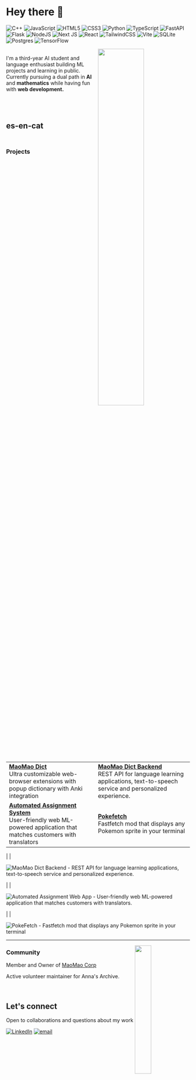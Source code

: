 # Hey there 👋
![C++](https://img.shields.io/badge/c++-%2300599C.svg?style=flat&logo=c%2B%2B&logoColor=white) ![JavaScript](https://img.shields.io/badge/javascript-%23323330.svg?style=flat&logo=javascript&logoColor=%23F7DF1E) ![HTML5](https://img.shields.io/badge/html5-%23E34F26.svg?style=flat&logo=html5&logoColor=white) ![CSS3](https://img.shields.io/badge/css3-%231572B6.svg?style=flat&logo=css3&logoColor=white) ![Python](https://img.shields.io/badge/python-3670A0?style=flat&logo=python&logoColor=ffdd54) ![TypeScript](https://img.shields.io/badge/typescript-%23007ACC.svg?style=flat&logo=typescript&logoColor=white) ![FastAPI](https://img.shields.io/badge/FastAPI-005571?style=flat&logo=fastapi) ![Flask](https://img.shields.io/badge/flask-%23000.svg?style=flat&logo=flask&logoColor=white) ![NodeJS](https://img.shields.io/badge/node.js-6DA55F?style=flat&logo=node.js&logoColor=white) ![Next JS](https://img.shields.io/badge/Next-black?style=flat&logo=next.js&logoColor=white) ![React](https://img.shields.io/badge/react-%2320232a.svg?style=flat&logo=react&logoColor=%2361DAFB) ![TailwindCSS](https://img.shields.io/badge/tailwindcss-%2338B2AC.svg?style=flat&logo=tailwind-css&logoColor=white) ![Vite](https://img.shields.io/badge/vite-%23646CFF.svg?style=flat&logo=vite&logoColor=white) ![SQLite](https://img.shields.io/badge/sqlite-%2307405e.svg?style=flat&logo=sqlite&logoColor=white) ![Postgres](https://img.shields.io/badge/postgres-%23316192.svg?style=flat&logo=postgresql&logoColor=white) ![TensorFlow](https://img.shields.io/badge/TensorFlow-%23FF6F00.svg?style=flat&logo=TensorFlow&logoColor=white)

<picture>
    <source media="(prefers-color-scheme: dark)" srcset="https://github-readme-stats-ouuan.vercel.app/api?username=discomanfulanito&theme=dark&show_icons=true">
    <img align="right" width="50%" src="https://github-readme-stats-ouuan.vercel.app/api?username=discomanfulanito&show_icons=true">
</picture>

<span>
  
<br/>
I'm a third-year AI student and language enthusiast building ML projects and learning in public. Currently pursuing a dual path in <strong>AI</strong> and <strong>mathematics</strong> while having fun with <strong>web development.</strong>

<br/><br/>
**es-en-cat**
<br/><br/>
</span>
---


### Projects

<table>
  <tr>
    <td>
      <a href='https://github.com/MaoMao-Corp/MaoMao-dict' target='_blank'><strong>MaoMao Dict</strong></a><br>
          Ultra customizable web-browser extensions with popup dictionary with Anki integration 
    </td>
    <td>
      <a href='https://github.com/MaoMao-Corp/MaoMao-dict-backend' target='_blank'><strong>MaoMao Dict Backend</strong></a><br>
         REST API for language learning applications, text-to-speech service and personalized experience. 
    </td>
  </tr>
  <tr>
    <td>
      <a href='https://github.com/Discomanfulanito/Automated-Assignment-System' target='_blank'><strong>Automated Assignment System</strong></a><br>
        User-friendly web ML-powered application that matches customers with translators
    </td>
    <td>
      <a href='https://github.com/Discomanfulanito/Pokefetch' target='_blank'><strong>Pokefetch</strong></a><br>
        Fastfetch mod that displays any Pokemon sprite in your terminal 
    </td>
  </tr>
</table>




| |

![MaoMao Dict Backend](https://github.com/MaoMao-Corp/MaoMao-dict-backend) -  REST API for language learning applications, text-to-speech service and personalized experience. 

| |

![Automated Assignment Web App](https://github.com/Discomanfulanito/Automated-Assignment-System) - User-friendly web ML-powered application that matches customers with translators.

| |

![PokeFetch](https://github.com/Discomanfulanito/Pokefetch) - Fastfetch mod that displays any Pokemon sprite in your terminal 

----

<picture>
    <source media="(prefers-color-scheme: dark)" srcset="https://github-readme-stats.vercel.app/api/top-langs/?username=discomanfulanito&theme=dark&hide_border=false&include_all_commits=true&count_private=true&layout=compact">
    <img align="right" width="30%" src="https://github-readme-stats.vercel.app/api/top-langs/?username=discomanfulanito&theme=dark&hide_border=false&include_all_commits=true&count_private=true&layout=compact">
</picture>

### Community

Member and Owner of [MaoMao Corp](https://github.com/MaoMao-Corp)

Active volunteer maintainer for Anna's Archive. 

<br/>

## Let's connect
Open to collaborations and questions about my work

[![LinkedIn](https://img.shields.io/badge/LinkedIn-%230077B5.svg?logo=linkedin&logoColor=white)](https://linkedin.com/in/pablo-necpas-alba-091269182) [![email](https://img.shields.io/badge/Email-D14836?logo=gmail&logoColor=white)](mailto:pablonecpas@proton.me) 
